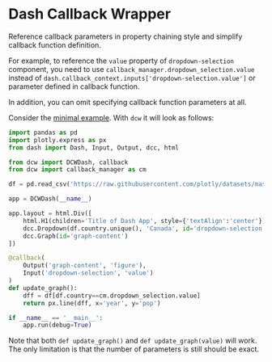 # Dash Callback Wrapper

Reference callback parameters in property chaining style and simplify callback function definition.

For example, to reference the `value` property of `dropdown-selection` component, you need to use `callback_manager.dropdown_selection.value` instead of `dash.callback_context.inputs['dropdown-selection.value']` or parameter defined in callback function.

In addition, you can omit specifying callback function parameters at all.

Consider the [minimal example](https://dash.plotly.com/minimal-app). With `dcw` it will look as follows:

```python
import pandas as pd
import plotly.express as px
from dash import Dash, Input, Output, dcc, html

from dcw import DCWDash, callback
from dcw import callback_manager as cm

df = pd.read_csv('https://raw.githubusercontent.com/plotly/datasets/master/gapminder_unfiltered.csv')

app = DCWDash(__name__)

app.layout = html.Div([
    html.H1(children='Title of Dash App', style={'textAlign':'center'}),
    dcc.Dropdown(df.country.unique(), 'Canada', id='dropdown-selection'),
    dcc.Graph(id='graph-content')
])

@callback(
    Output('graph-content', 'figure'),
    Input('dropdown-selection', 'value')
)
def update_graph():
    dff = df[df.country==cm.dropdown_selection.value]
    return px.line(dff, x='year', y='pop')

if __name__ == '__main__':
    app.run(debug=True)
```

Note that both `def update_graph()` and `def update_graph(value)` will work. The only limitation is that the number of parameters is still should be exact.
